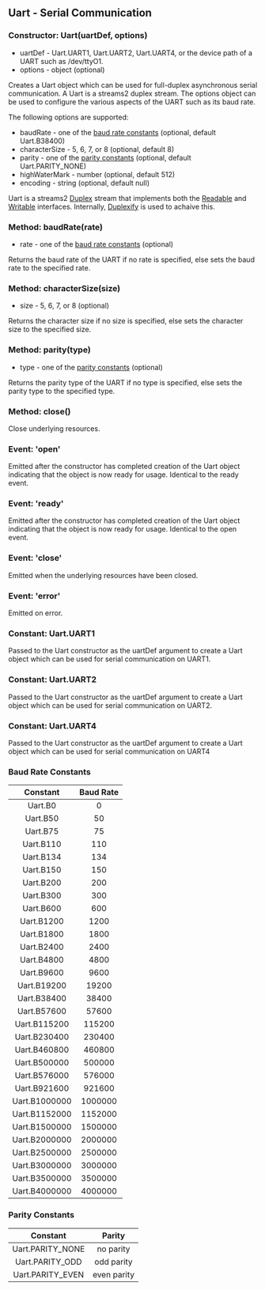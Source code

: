 ## Uart - Serial Communication

### Constructor: Uart(uartDef, options)
- uartDef - Uart.UART1, Uart.UART2, Uart.UART4, or the device path of a UART such as /dev/ttyO1.
- options - object (optional)

Creates a Uart object which can be used for full-duplex asynchronous serial
communication. A Uart is a streams2 duplex stream. The options object can be
used to configure the various aspects of the UART such as its baud rate. 

The following options are supported:
- baudRate - one of the [baud rate constants](https://github.com/fivdi/brkontru/blob/master/doc/uart.md#baud-rate-constants) (optional, default Uart.B38400)
- characterSize - 5, 6, 7, or 8 (optional, default 8)
- parity - one of the [parity constants](https://github.com/fivdi/brkontru/blob/master/doc/uart.md#parity-constants) (optional, default Uart.PARITY_NONE)
- highWaterMark - number (optional, default 512)
- encoding - string (optional, default null)

Uart is a streams2 [Duplex](http://nodejs.org/api/stream.html#stream_class_stream_duplex)
stream that implements both the
[Readable](http://nodejs.org/api/stream.html#stream_class_stream_readable) and
[Writable](http://nodejs.org/api/stream.html#stream_class_stream_writable)
interfaces. Internally, [Duplexify](https://www.npmjs.org/package/duplexify)
is used to achaive this.

### Method: baudRate(rate)
- rate - one of the [baud rate constants](https://github.com/fivdi/brkontru/blob/master/doc/uart.md#baud-rate-constants) (optional)

Returns the baud rate of the UART if no rate is specified, else sets the baud
rate to the specified rate.

### Method: characterSize(size)
- size - 5, 6, 7, or 8 (optional)

Returns the character size if no size is specified, else sets the character
size to the specified size.

### Method: parity(type)
- type - one of the [parity constants](https://github.com/fivdi/brkontru/blob/master/doc/uart.md#parity-constants) (optional)

Returns the parity type of the UART if no type is specified, else sets the
parity type to the specified type.

### Method: close()
Close underlying resources.

### Event: 'open'
Emitted after the constructor has completed creation of the Uart object
indicating that the object is now ready for usage. Identical to the ready
event.

### Event: 'ready'
Emitted after the constructor has completed creation of the Uart object
indicating that the object is now ready for usage. Identical to the open
event.

### Event: 'close'
Emitted when the underlying resources have been closed. 

### Event: 'error'
Emitted on error.

### Constant: Uart.UART1
Passed to the Uart constructor as the uartDef argument to create a Uart object
which can be used for serial communication on UART1.

### Constant: Uart.UART2
Passed to the Uart constructor as the uartDef argument to create a Uart object
which can be used for serial communication on UART2.

### Constant: Uart.UART4
Passed to the Uart constructor as the uartDef argument to create a Uart object
which can be used for serial communication on UART4

### Baud Rate Constants

Constant | Baud Rate |
:---: | :---: |
Uart.B0 | 0 |
Uart.B50 | 50 |
Uart.B75 | 75 |
Uart.B110 | 110 |
Uart.B134 | 134 |
Uart.B150 | 150 |
Uart.B200 | 200 |
Uart.B300 | 300 |
Uart.B600 | 600 |
Uart.B1200 | 1200 |
Uart.B1800 | 1800 |
Uart.B2400 | 2400 |
Uart.B4800 | 4800 |
Uart.B9600 | 9600 |
Uart.B19200 | 19200 |
Uart.B38400 | 38400 |
Uart.B57600 | 57600 |
Uart.B115200 | 115200 |
Uart.B230400 | 230400 |
Uart.B460800 | 460800 |
Uart.B500000 | 500000 |
Uart.B576000 | 576000 |
Uart.B921600 | 921600 |
Uart.B1000000 | 1000000 |
Uart.B1152000 | 1152000 |
Uart.B1500000 | 1500000 |
Uart.B2000000 | 2000000 |
Uart.B2500000 | 2500000 |
Uart.B3000000 | 3000000 |
Uart.B3500000 | 3500000 |
Uart.B4000000 | 4000000 |

### Parity Constants

Constant | Parity |
:---: | :---: |
Uart.PARITY_NONE | no parity |
Uart.PARITY_ODD | odd parity |
Uart.PARITY_EVEN | even parity |

